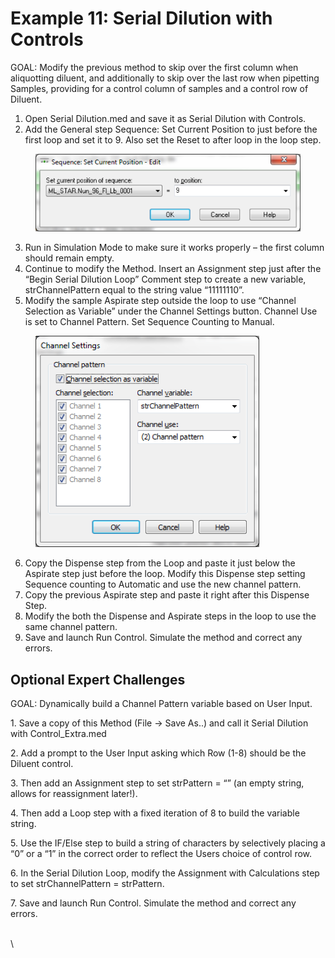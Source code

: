 # Example 11: Serial Dilution with Controls

GOAL: Modify the previous method to skip over the first column when aliquotting diluent, and additionally to skip over the last row when pipetting Samples, providing for a control column of samples and a control row of Diluent.

1. Open Serial Dilution.med and save it as Serial Dilution with Controls.
2. Add the General step Sequence: Set Current Position to just before the first loop and set it to 9.  Also set the Reset to after loop in the loop step.

<figure><img src="../.gitbook/assets/image (289).png" alt=""><figcaption></figcaption></figure>

3. Run in Simulation Mode to make sure it works properly – the first column should remain empty.
4. Continue to modify the Method.  Insert an Assignment step just after the “Begin Serial Dilution Loop” Comment step to create a new variable, strChannelPattern equal to the string value “11111110”.&#x20;
5. Modify the sample Aspirate step outside the loop to use “Channel Selection as Variable” under the Channel Settings button.  Channel Use is set to Channel Pattern.  Set Sequence Counting to Manual.

<figure><img src="../.gitbook/assets/image (290).png" alt=""><figcaption></figcaption></figure>

6. Copy the Dispense step from the Loop and paste it just below the Aspirate step just before the loop. Modify this Dispense step setting Sequence counting to Automatic and use the new channel pattern.
7. Copy the previous Aspirate step and paste it right after this Dispense Step.
8. Modify the both the Dispense and Aspirate steps in the loop to use the same channel pattern. &#x20;
9. Save and launch Run Control.  Simulate the method and correct any errors.

## Optional Expert Challenges

GOAL: Dynamically build a Channel Pattern variable based on User Input.

1\.    Save a copy of this Method (File -> Save As..) and call it Serial Dilution with Control\_Extra.med

2\.    Add a prompt to the User Input asking which Row (1-8) should be the Diluent control.

3\.    Then add an Assignment step to set strPattern = “” (an empty string, allows for reassignment later!).

4\.    Then add a Loop step with a fixed iteration of 8 to build the variable string.

5\.    Use the IF/Else step to build a string of characters by selectively placing a “0” or a “1” in the correct order to reflect the Users choice of control row.&#x20;

6\.    In the Serial Dilution Loop, modify the Assignment with Calculations step to set strChannelPattern = strPattern.

7\.    Save and launch Run Control.  Simulate the method and correct any errors.

&#x20;

\
\

